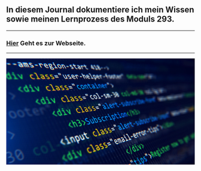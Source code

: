 ## In diesem Journal dokumentiere ich mein Wissen sowie meinen Lernprozess des Moduls 293.
<hr>

### [Hier](https://github.com/timmarletaz/M293) Geht es zur Webseite.

<hr>

![Bild HTML](/Sonstiges/imgs/html.jpeg)
